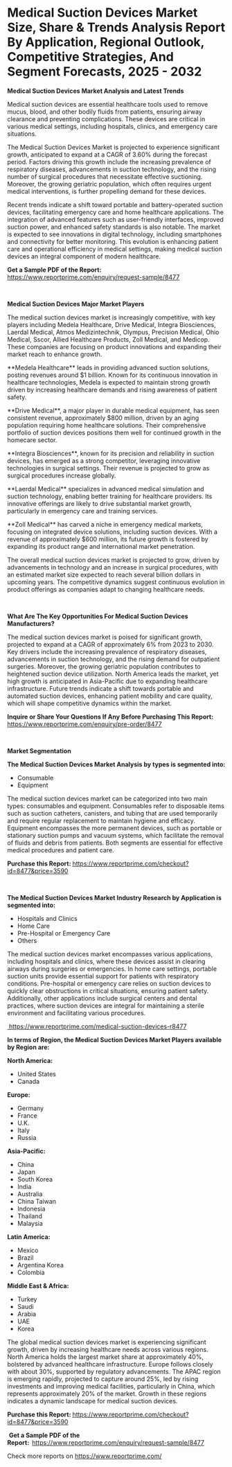 <p><h1>Medical Suction Devices Market Size, Share & Trends Analysis Report By Application, Regional Outlook, Competitive Strategies, And Segment Forecasts, 2025 - 2032</h1></p><p><strong>Medical Suction Devices Market Analysis and Latest Trends</strong></p>
<p><p>Medical suction devices are essential healthcare tools used to remove mucus, blood, and other bodily fluids from patients, ensuring airway clearance and preventing complications. These devices are critical in various medical settings, including hospitals, clinics, and emergency care situations. </p><p>The Medical Suction Devices Market is projected to experience significant growth, anticipated to expand at a CAGR of 3.60% during the forecast period. Factors driving this growth include the increasing prevalence of respiratory diseases, advancements in suction technology, and the rising number of surgical procedures that necessitate effective suctioning. Moreover, the growing geriatric population, which often requires urgent medical interventions, is further propelling demand for these devices.</p><p>Recent trends indicate a shift toward portable and battery-operated suction devices, facilitating emergency care and home healthcare applications. The integration of advanced features such as user-friendly interfaces, improved suction power, and enhanced safety standards is also notable. The market is expected to see innovations in digital technology, including smartphones and connectivity for better monitoring. This evolution is enhancing patient care and operational efficiency in medical settings, making medical suction devices an integral component of modern healthcare.</p></p>
<p><strong>Get a Sample PDF of the Report:&nbsp;</strong> <a href="https://www.reportprime.com/enquiry/request-sample/8477?utm_campaign=2528&utm_medium=2&utm_source=Github&utm_content=ia&utm_term=19032025&utm_id=medical-suction-devices">https://www.reportprime.com/enquiry/request-sample/8477</a></p>
<p>&nbsp;</p>
<p><strong>Medical Suction Devices Major Market Players</strong></p>
<p><p>The medical suction devices market is increasingly competitive, with key players including Medela Healthcare, Drive Medical, Integra Biosciences, Laerdal Medical, Atmos Medizintechnik, Olympus, Precision Medical, Ohio Medical, Sscor, Allied Healthcare Products, Zoll Medical, and Medicop. These companies are focusing on product innovations and expanding their market reach to enhance growth.</p><p>**Medela Healthcare** leads in providing advanced suction solutions, posting revenues around $1 billion. Known for its continuous innovation in healthcare technologies, Medela is expected to maintain strong growth driven by increasing healthcare demands and rising awareness of patient safety.</p><p>**Drive Medical**, a major player in durable medical equipment, has seen consistent revenue, approximately $800 million, driven by an aging population requiring home healthcare solutions. Their comprehensive portfolio of suction devices positions them well for continued growth in the homecare sector.</p><p>**Integra Biosciences**, known for its precision and reliability in suction devices, has emerged as a strong competitor, leveraging innovative technologies in surgical settings. Their revenue is projected to grow as surgical procedures increase globally.</p><p>**Laerdal Medical** specializes in advanced medical simulation and suction technology, enabling better training for healthcare providers. Its innovative offerings are likely to drive substantial market growth, particularly in emergency care and training services.</p><p>**Zoll Medical** has carved a niche in emergency medical markets, focusing on integrated device solutions, including suction devices. With a revenue of approximately $600 million, its future growth is fostered by expanding its product range and international market penetration.</p><p>The overall medical suction devices market is projected to grow, driven by advancements in technology and an increase in surgical procedures, with an estimated market size expected to reach several billion dollars in upcoming years. The competitive dynamics suggest continuous evolution in product offerings as companies adapt to changing healthcare needs.</p></p>
<p>&nbsp;</p>
<p><strong>What Are The Key Opportunities For Medical Suction Devices Manufacturers?</strong></p>
<p><p>The medical suction devices market is poised for significant growth, projected to expand at a CAGR of approximately 6% from 2023 to 2030. Key drivers include the increasing prevalence of respiratory diseases, advancements in suction technology, and the rising demand for outpatient surgeries. Moreover, the growing geriatric population contributes to heightened suction device utilization. North America leads the market, yet high growth is anticipated in Asia-Pacific due to expanding healthcare infrastructure. Future trends indicate a shift towards portable and automated suction devices, enhancing patient mobility and care quality, which will shape competitive dynamics within the market.</p></p>
<p><strong>Inquire or Share Your Questions If Any Before Purchasing This Report:</strong> <a href="https://www.reportprime.com/enquiry/pre-order/8477?utm_campaign=2528&utm_medium=2&utm_source=Github&utm_content=ia&utm_term=19032025&utm_id=medical-suction-devices">https://www.reportprime.com/enquiry/pre-order/8477</a></p>
<p>&nbsp;</p>
<p><strong>Market Segmentation</strong></p>
<p><strong>The Medical Suction Devices Market Analysis by types is segmented into:</strong></p>
<p><ul><li>Consumable</li><li>Equipment</li></ul></p>
<p><p>The medical suction devices market can be categorized into two main types: consumables and equipment. Consumables refer to disposable items such as suction catheters, canisters, and tubing that are used temporarily and require regular replacement to maintain hygiene and efficacy. Equipment encompasses the more permanent devices, such as portable or stationary suction pumps and vacuum systems, which facilitate the removal of fluids and debris from patients. Both segments are essential for effective medical procedures and patient care.</p></p>
<p><strong>Purchase this Report:&nbsp;</strong><a href="https://www.reportprime.com/checkout?id=8477&price=3590&utm_campaign=2528&utm_medium=2&utm_source=Github&utm_content=ia&utm_term=19032025&utm_id=medical-suction-devices">https://www.reportprime.com/checkout?id=8477&price=3590</a></p>
<p>&nbsp;</p>
<p><strong>The Medical Suction Devices Market Industry Research by Application is segmented into:</strong></p>
<p><ul><li>Hospitals and Clinics</li><li>Home Care</li><li>Pre-Hospital or Emergency Care</li><li>Others</li></ul></p>
<p><p>The medical suction devices market encompasses various applications, including hospitals and clinics, where these devices assist in clearing airways during surgeries or emergencies. In home care settings, portable suction units provide essential support for patients with respiratory conditions. Pre-hospital or emergency care relies on suction devices to quickly clear obstructions in critical situations, ensuring patient safety. Additionally, other applications include surgical centers and dental practices, where suction devices are integral for maintaining a sterile environment and facilitating various procedures.</p></p>
<p><a href="https://www.reportprime.com/medical-suction-devices-r8477?utm_campaign=2528&utm_medium=2&utm_source=Github&utm_content=ia&utm_term=19032025&utm_id=medical-suction-devices">&nbsp;https://www.reportprime.com/medical-suction-devices-r8477</a></p>
<p><strong>In terms of Region, the Medical Suction Devices Market Players available by Region are:</strong></p>
<p>
    <p> <strong> North America: </strong>
        <ul>
            <li>United States</li>
            <li>Canada</li>
        </ul>
        </p> 
    <p> <strong> Europe: </strong>
        <ul>
            <li>Germany</li>
            <li>France</li>
            <li>U.K.</li>
            <li>Italy</li>
            <li>Russia</li>
        </ul>
        </p> 
    <p> <strong> Asia-Pacific: </strong>
        <ul>
            <li>China</li>
            <li>Japan</li>
            <li>South Korea</li>
            <li>India</li>
            <li>Australia</li>
            <li>China Taiwan</li>
            <li>Indonesia</li>
            <li>Thailand</li>
            <li>Malaysia</li>
        </ul>
        </p> 
    <p> <strong> Latin America: </strong>
        <ul>
            <li>Mexico</li>
            <li>Brazil</li>
            <li>Argentina Korea</li>
            <li>Colombia</li>
        </ul>
        </p> 
    <p> <strong> Middle East & Africa: </strong>
        <ul>
            <li>Turkey</li>
            <li>Saudi</li>
            <li>Arabia</li>
            <li>UAE</li>
            <li>Korea</li>
        </ul>
    </p>
    </p>
<p><p>The global medical suction devices market is experiencing significant growth, driven by increasing healthcare needs across various regions. North America holds the largest market share at approximately 40%, bolstered by advanced healthcare infrastructure. Europe follows closely with about 30%, supported by regulatory advancements. The APAC region is emerging rapidly, projected to capture around 25%, led by rising investments and improving medical facilities, particularly in China, which represents approximately 20% of the market. Growth in these regions indicates a dynamic landscape for medical suction devices.</p></p>
<p><strong>Purchase this Report: </strong><a href="https://www.reportprime.com/checkout?id=8477&price=3590&utm_campaign=2528&utm_medium=2&utm_source=Github&utm_content=ia&utm_term=19032025&utm_id=medical-suction-devices">https://www.reportprime.com/checkout?id=8477&price=3590</a></p>
<p>&nbsp;<strong>Get a Sample PDF of the Report:&nbsp;&nbsp;</strong><a href="https://www.reportprime.com/enquiry/request-sample/8477?utm_campaign=2528&utm_medium=2&utm_source=Github&utm_content=ia&utm_term=19032025&utm_id=medical-suction-devices">https://www.reportprime.com/enquiry/request-sample/8477</a></p>
<p><strong></strong></p>
<p>Check more reports on <a href="https://www.reportprime.com/?utm_campaign=2528&utm_medium=2&utm_source=Github&utm_content=ia&utm_term=19032025&utm_id=medical-suction-devices">https://www.reportprime.com/</a></p>